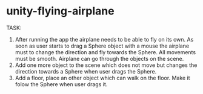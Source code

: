 # unity-flying-airplane

TASK:

1. After running the app the airplane needs to be able to fly on its own.
As soon as user starts to drag a Sphere object with a mouse the airplane must to change the direction and fly towards the Sphere.
All movements must be smooth. Airplane can go through the objects on the scene.
2. Add one more object to the scene which does not move but changes the direction towards a Sphere when user drags the Sphere.
3. Add a floor, place an other object which can walk on the floor. Make it folow the Sphere when user drags it.
